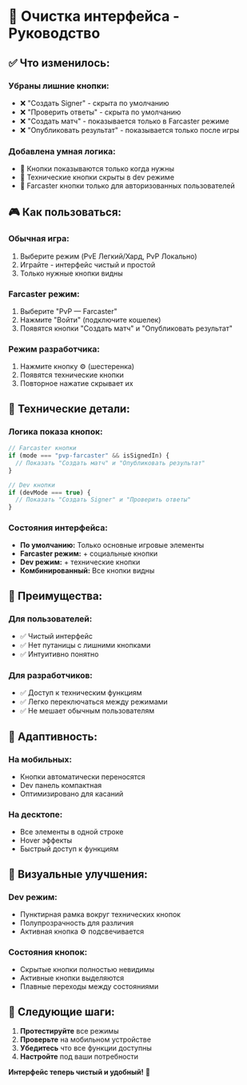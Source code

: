 # 🎨 Очистка интерфейса - Руководство

## ✅ **Что изменилось:**

### **Убраны лишние кнопки:**
- ❌ "Создать Signer" - скрыта по умолчанию
- ❌ "Проверить ответы" - скрыта по умолчанию  
- ❌ "Создать матч" - показывается только в Farcaster режиме
- ❌ "Опубликовать результат" - показывается только после игры

### **Добавлена умная логика:**
- 🎯 Кнопки показываются только когда нужны
- 🔧 Технические кнопки скрыты в dev режиме
- 👤 Farcaster кнопки только для авторизованных пользователей

## 🎮 **Как пользоваться:**

### **Обычная игра:**
1. Выберите режим (PvE Легкий/Хард, PvP Локально)
2. Играйте - интерфейс чистый и простой
3. Только нужные кнопки видны

### **Farcaster режим:**
1. Выберите "PvP — Farcaster"
2. Нажмите "Войти" (подключите кошелек)
3. Появятся кнопки "Создать матч" и "Опубликовать результат"

### **Режим разработчика:**
1. Нажмите кнопку ⚙️ (шестеренка)
2. Появятся технические кнопки
3. Повторное нажатие скрывает их

## 🔧 **Технические детали:**

### **Логика показа кнопок:**
```javascript
// Farcaster кнопки
if (mode === "pvp-farcaster" && isSignedIn) {
  // Показать "Создать матч" и "Опубликовать результат"
}

// Dev кнопки  
if (devMode === true) {
  // Показать "Создать Signer" и "Проверить ответы"
}
```

### **Состояния интерфейса:**
- **По умолчанию:** Только основные игровые элементы
- **Farcaster режим:** + социальные кнопки
- **Dev режим:** + технические кнопки
- **Комбинированный:** Все кнопки видны

## 🎯 **Преимущества:**

### **Для пользователей:**
- ✅ Чистый интерфейс
- ✅ Нет путаницы с лишними кнопками
- ✅ Интуитивно понятно

### **Для разработчиков:**
- ✅ Доступ к техническим функциям
- ✅ Легко переключаться между режимами
- ✅ Не мешает обычным пользователям

## 📱 **Адаптивность:**

### **На мобильных:**
- Кнопки автоматически переносятся
- Dev панель компактная
- Оптимизировано для касаний

### **На десктопе:**
- Все элементы в одной строке
- Hover эффекты
- Быстрый доступ к функциям

## 🎨 **Визуальные улучшения:**

### **Dev режим:**
- Пунктирная рамка вокруг технических кнопок
- Полупрозрачность для различия
- Активная кнопка ⚙️ подсвечивается

### **Состояния кнопок:**
- Скрытые кнопки полностью невидимы
- Активные кнопки выделяются
- Плавные переходы между состояниями

## 🚀 **Следующие шаги:**

1. **Протестируйте** все режимы
2. **Проверьте** на мобильном устройстве  
3. **Убедитесь** что все функции доступны
4. **Настройте** под ваши потребности

**Интерфейс теперь чистый и удобный!** 🎉
